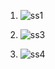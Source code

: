 1. ![ss1](https://user-images.githubusercontent.com/98951784/153712530-b78cd489-3b7e-4e67-a0cd-3a257136796c.png)


2. ![ss3](https://user-images.githubusercontent.com/98951784/153712558-e542c398-ea5e-40a9-b1d0-8c2b6aa5f32c.png)


3. ![ss4](https://user-images.githubusercontent.com/98951784/153712576-664f3e35-4c87-4e20-9062-d378c6c1ce05.png)

